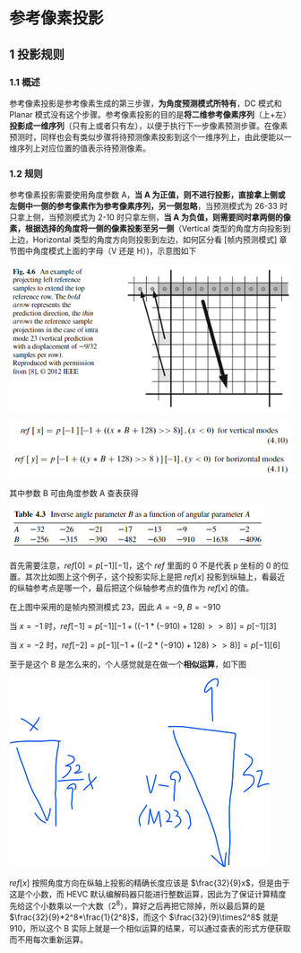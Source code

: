 # 参考像素投影

## 1 投影规则

### 1.1 概述

参考像素投影是参考像素生成的第三步骤，**为角度预测模式所特有**，DC 模式和 Planar 模式没有这个步骤。参考像素投影的目的是**将二维参考像素序列**（上+左）**投影成一维序列**（只有上或者只有左），以便于执行下一步像素预测步骤。在像素预测时，同样也会有类似步骤将待预测像素投影到这个一维序列上，由此便能以一维序列上对应位置的值表示待预测像素。

### 1.2 规则

参考像素投影需要使用角度参数 A，**当 A 为正值，则不进行投影，直接拿上侧或左侧中一侧的参考像素作为参考像素序列，另一侧忽略**，当预测模式为 26-33 时只拿上侧，当预测模式为 2-10 时只拿左侧，**当 A 为负值，则需要同时拿两侧的像素，根据选择的角度将一侧的像素投影至另一侧**（Vertical 类型的角度方向投影到上边，Horizontal 类型的角度方向则投影到左边，如何区分看 [帧内预测模式] 章节图中角度模式上面的字母（V 还是 H）)，示意图如下

![参考像素投影_791](markdown_images/%E5%8F%82%E8%80%83%E5%83%8F%E7%B4%A0%E6%8A%95%E5%BD%B1_791.png)

![参考像素投影_9477](markdown_images/%E5%8F%82%E8%80%83%E5%83%8F%E7%B4%A0%E6%8A%95%E5%BD%B1_9477.png)

其中参数 B 可由角度参数 A 查表获得

![参考像素投影_9935](markdown_images/%E5%8F%82%E8%80%83%E5%83%8F%E7%B4%A0%E6%8A%95%E5%BD%B1_9935.png)

首先需要注意，$ref[0]=p[-1][-1]$，这个 $ref$  里面的 0 不是代表 p 坐标的 0 的位置。其次比如图上这个例子，这个投影实际上是把 $ref[x]$ 投影到纵轴上，看最近的纵轴参考点是哪一个，最后把这个纵轴参考点的值作为 $ref[x]$ 的值。

在上图中采用的是帧内预测模式 23，因此 $A=-9,\ B=-910$

当 $x=-1$ 时，$ref[-1]=p[-1][-1+((-1*(-910)+128)>>8)]=p[-1][3]$

当 $x=-2$ 时，$ref[-2]=p[-1][-1+((-2*(-910)+128)>>8)]=p[-1][6]$

至于是这个 B 是怎么来的，个人感觉就是在做一个**相似运算**，如下图

![参考像素投影_6190](markdown_images/%E5%8F%82%E8%80%83%E5%83%8F%E7%B4%A0%E6%8A%95%E5%BD%B1_6190.png)

$ref[x]$ 按照角度方向在纵轴上投影的精确长度应该是 $\frac{32}{9}x$，但是由于这是个小数，而 HEVC 默认编解码器只能进行整数运算，因此为了保证计算精度先给这个小数乘以一个大数（$2^8$），算好之后再把它除掉，所以最后算的是 $\frac{32}{9}*2^8*\frac{1}{2^8}$，而这个 $\frac{32}{9}\times2^8$ 就是 910，所以这个 B 实际上就是一个相似运算的结果，可以通过查表的形式方便获取而不用每次重新运算。
